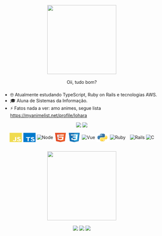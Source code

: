 <p align="center" alt="Iohara"><img height="220" width="220" src="https://i.pinimg.com/originals/08/fb/61/08fb615b1a389de5bc0410136d75f50d.gif"></p>

<p align="center">Oii, tudo bom?</p>

###
- 🤓 Atualmente estudando TypeScript, Ruby on Rails e tecnologias AWS.
- 🎓 Aluna de Sistemas da Informação.
- ⚡ Fatos nada a ver: amo animes, segue lista https://myanimelist.net/profile/Iohara 

<p align="center">
  <img height="180em" src="https://github-readme-stats.vercel.app/api?username=Iohara1997&count_private=true&show_icons=true&theme=monokai&border_color=C71B5F"/>
  <img height="180em" src="https://github-readme-stats.vercel.app/api/top-langs/?username=Iohara1997&layout=compact&langs_count=8&theme=monokai&border_color=C71B5F"/>
</p>
<p align="center">
<img align="center" alt="Js" height="30" width="40" src="https://raw.githubusercontent.com/devicons/devicon/master/icons/javascript/javascript-plain.svg">
  <img align="center" alt="Ts" height="30" width="40" src="https://raw.githubusercontent.com/devicons/devicon/master/icons/typescript/typescript-plain.svg">
  <img align="center" alt="Node" height="33" width="33" src="https://cdn.iconscout.com/icon/free/png-512/node-js-1-1174935.png">
  <img align="center" alt="HTML" height="30" width="40" src="https://raw.githubusercontent.com/devicons/devicon/master/icons/html5/html5-original.svg">
  <img align="center" alt="CSS" height="30" width="40" src="https://raw.githubusercontent.com/devicons/devicon/master/icons/css3/css3-original.svg">
  <img align="center" alt="Vue" height="25" width="25" src="https://vuejs.org/images/logo.png">
  <img align="center" alt="Python" height="30" width="40" src="https://raw.githubusercontent.com/devicons/devicon/master/icons/python/python-original.svg">
  <img align="center" alt="Ruby" height="25" width="25" src="https://raw.githubusercontent.com/jmnote/z-icons/master/svg/ruby.svg">
  ⠀<img align="center" alt="Rails" height="33" width="33" src="https://cdn3.iconfinder.com/data/icons/popular-services-brands-vol-2/512/ruby-on-rails-512.png">
  <img align="center" alt="C" height="35" width="35" src="https://user-images.githubusercontent.com/57419630/122760833-efb9ca00-d271-11eb-9348-539c0edeee34.png">
</p>

##
<p align="center" alt="Iohara">
<img height="220" width="220" src="https://cdn.discordapp.com/attachments/725174617844613160/870825282150494218/Webp.net-gifmaker.gif"></p>
<p align="center"><a href = "mailto:iohara.pereira@hotmail.com"><img src="https://img.shields.io/badge/-Gmail-%23333?style=for-the-badge&logo=gmail&logoColor=white" target="_blank"></a>
  <a href="https://www.linkedin.com/in/iohara-pereira/" target="_blank"><img src="https://img.shields.io/badge/-LinkedIn-%230077B5?style=for-the-badge&logo=linkedin&logoColor=white" target="_blank"></a> 
  <a href="https://twitter.com/Iohara1997" target="_blank"><img src="https://img.shields.io/badge/Twitter-1DA1F2?style=for-the-badge&logo=twitter&logoColor=white" target="_blank"></a>
</p>
